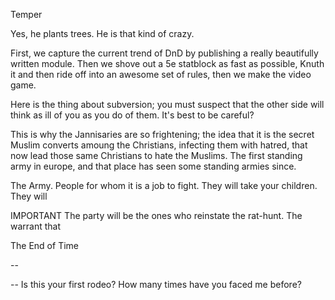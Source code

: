 Temper

Yes, he plants trees. He is that kind of crazy. 

First, we capture the current trend of DnD by publishing a really beautifully written module. Then we shove out a 5e statblock as fast as possible, Knuth it and then ride off into an awesome set of rules, then we make the video game.

Here is the thing about subversion; you must suspect that the other side will think as ill of you as you do of them. It's best to be careful?

This is why the Jannisaries are so frightening; the idea that it is the secret Muslim converts amoung the Christians, infecting them with hatred, that now lead those same Christians to hate the Muslims. The first standing army in europe, and that place has seen some standing armies since.

The Army. People for whom it is a job to fight. They will take your children. They will 

IMPORTANT The party will be the ones who reinstate the rat-hunt. The warrant that 

The End of Time

--

-- Is this your first rodeo? How many times have you faced me before?